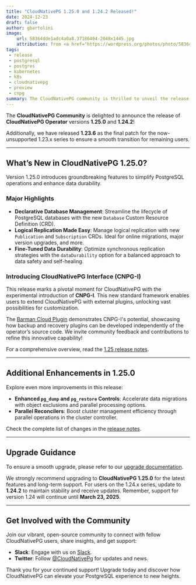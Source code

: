 ```yaml
---
title: "CloudNativePG 1.25.0 and 1.24.2 Released!"
date: 2024-12-23
draft: false
author: gbartolini
image:
    url: 58364dde1adc4a0a8.37186404-2048x1445.jpg
    attribution: from <a href="https://wordpress.org/photos/photo/58364dde1a/">Saurabh</a>
tags:
 - release
 - postgresql
 - postgres
 - kubernetes
 - k8s
 - cloudnativepg
 - preview
 - cnpg
summary: The CloudNativePG community is thrilled to unveil the release of version 1.25.0, packed with exciting new features, along with the maintenance update 1.24.2 for the 1.24.x series.
---
```


The **CloudNativePG Community** is delighted to announce the release of
**CloudNativePG Operator** versions **1.25.0** and **1.24.2**!

Additionally, we have released **1.23.6** as the final patch for the
now-unsupported 1.23.x series to ensure a smooth transition for remaining
users.

---

## What’s New in CloudNativePG 1.25.0?

Version 1.25.0 introduces groundbreaking features to simplify PostgreSQL
operations and enhance data durability.

### Major Highlights

- **Declarative Database Management**: Streamline the lifecycle of PostgreSQL
  databases with the new `Database` Custom Resource Definition (CRD).
- **Logical Replication Made Easy**: Manage logical replication with new
  `Publication` and `Subscription` CRDs. Ideal for online migrations, major
  version upgrades, and more.
- **Fine-Tuned Data Durability**: Optimize synchronous replication strategies
  with the `dataDurability` option for a balanced approach to data safety and
  self-healing.

### Introducing CloudNativePG Interface (CNPG-I)

This release marks a pivotal moment for CloudNativePG with the experimental
introduction of **CNPG-I**. This new standard framework enables users to extend
CloudNativePG with external plugins, unlocking vast possibilities for
customization.

The [Barman Cloud Plugin](https://github.com/cloudnative-pg/plugin-barman-cloud)
demonstrates CNPG-I's potential, showcasing how backup and recovery plugins can
be developed independently of the operator’s source code. We invite community
feedback and contributions to refine this innovative capability!

For a comprehensive overview, read the
[1.25 release notes](https://cloudnative-pg.io/documentation/1.25/release_notes/v1.25/).

---

## Additional Enhancements in 1.25.0

Explore even more improvements in this release:

- **Enhanced `pg_dump` and `pg_restore` Controls**: Accelerate data migrations
  with object exclusions and parallel processing options.
- **Parallel Reconcilers**: Boost cluster management efficiency through
  parallel operations in the cluster controller.

Check the complete list of changes in the
[release notes](https://cloudnative-pg.io/documentation/1.25/release_notes/v1.25/).

---

## Upgrade Guidance

To ensure a smooth upgrade, please refer to our
[upgrade documentation](https://cloudnative-pg.io/documentation/1.25/installation_upgrade/#upgrades).

We strongly recommend upgrading to **CloudNativePG 1.25.0** for the latest
features and long-term support. For users on the 1.24.x series, update to
**1.24.2** to maintain stability and receive updates. Remember, support for
version 1.24 will continue until **March 23, 2025**.

---

## Get Involved with the Community

Join our vibrant, open-source community to connect with fellow CloudNativePG users, share insights, and get support:

- **Slack**: Engage with us on
  [Slack](https://join.slack.com/t/cloudnativepg/shared_invite/zt-2ij5hagfo-B04EQ9DUlGFzD6GEHDqE0g).
- **Twitter**: Follow
  [@CloudNativePg](https://twitter.com/CloudNativePg) for updates and news.

Thank you for your continued support! Upgrade today and discover how
CloudNativePG can elevate your PostgreSQL experience to new heights.

<!--
# About CloudNativePG

[CloudNativePG](https://cloudnative-pg.io) stands as a groundbreaking
open-source Kubernetes Operator designed explicitly for PostgreSQL workloads.
Seamlessly orchestrating the entire life cycle of a PostgreSQL cluster,
CloudNativePG takes charge from bootstrapping and configuration to ensuring
high availability, connection routing, and comprehensive backup and disaster
recovery mechanisms.
Leveraging PostgreSQL's native streaming replication, CloudNativePG efficiently
distributes data across pods, nodes, and zones, utilizing standard Kubernetes
patterns. This enables seamless scaling of replicas in a Kubernetes-native
manner, with the operator autonomously and safely reconfiguring replication as
needed.
Originally conceived and supported by [EDB](https://www.enterprisedb.com/),
CloudNativePG represents a paradigm shift in managing PostgreSQL workloads
within Kubernetes environments.

-->
<!--
Tweet

-->
<!--
Tweet
🚀 Exciting news! CloudNativePG 1.25.0 is here! Test new features like declarative databases, logical replication publications & subscriptions, and enhanced data durability controls.

LINK

#CloudNativePG #PostgreSQL #Kubernetes #OpenSource

--->
<!--
LinkedIn
🚀 **Exciting News! CloudNativePG 1.25.0 and 1.24.2 Released!** 🚀

The CloudNativePG Community is thrilled to announce the release of CloudNativePG 1.25.0! This release introduces powerful new features, including:

🔹 Declarative Database Management
🔹 Declarative Logical Replication
🔹 Enhanced Data Durability Controls

LINK

Join our vibrant community, share your insights, and stay updated on the latest developments by following us and joining our Slack channel.

#CloudNativePG #PostgreSQL #Kubernetes #OpenSource
-->
